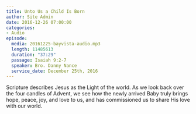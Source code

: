 ```yaml
---
title: Unto Us a Child Is Born
author: Site Admin
date: 2016-12-26 07:00:00
categories:
- Audio
episode:
  media: 20161225-bayvista-audio.mp3
  length: 11485613
  duration: "37:29"
  passage: Isaiah 9:2-7
  speaker: Bro. Danny Nance
  service_date: December 25th, 2016
---
```

Scripture describes Jesus as the Light of the world. As we look back over the four candles of Advent, we see how the newly arrived Baby truly brings hope, peace, joy, and love to us, and has commissioned us to share His love with our world.